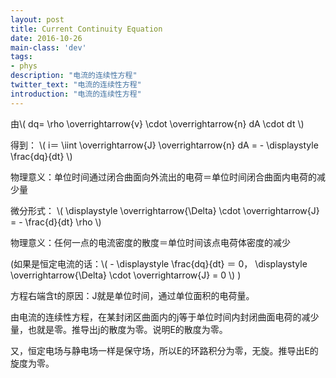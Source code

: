 ```yaml
---
layout: post
title: Current Continuity Equation
date: 2016-10-26
main-class: 'dev'
tags:
- phys
description: "电流的连续性方程"
twitter_text: "电流的连续性方程"
introduction: "电流的连续性方程"
---
```


由\\(
dq= \rho \overrightarrow{v} \cdot \overrightarrow{n} dA \cdot dt
\\)

得到：
\\(
i＝ \iint \overrightarrow{J} \overrightarrow{n} dA = - \displaystyle \frac{dq}{dt}
\\)

物理意义：单位时间通过闭合曲面向外流出的电荷＝单位时间闭合曲面内电荷的减少量

微分形式：
\\(
\displaystyle \overrightarrow{\Delta} \cdot \overrightarrow{J} = - \frac{d}{dt} \rho
\\)

物理意义：任何一点的电流密度的散度＝单位时间该点电荷体密度的减少

(如果是恒定电流的话：\\( - \displaystyle \frac{dq}{dt} ＝ 0， \displaystyle \overrightarrow{\Delta} \cdot \overrightarrow{J} = 0 \\) )

方程右端含t的原因：J就是单位时间，通过单位面积的电荷量。

由电流的连续性方程，在某封闭区曲面内的j等于单位时间内封闭曲面电荷的减少量，也就是零。推导出j的散度为零。说明E的散度为零。

又，恒定电场与静电场一样是保守场，所以E的环路积分为零，无旋。推导出E的旋度为零。




